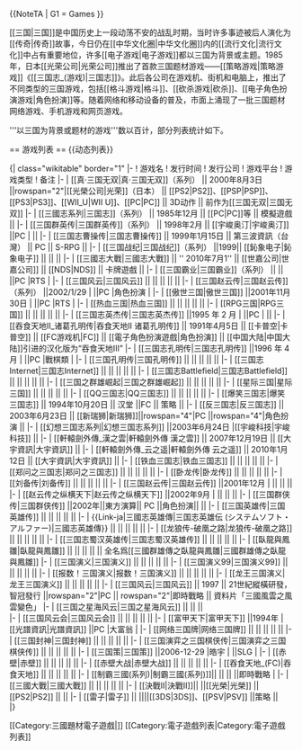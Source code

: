 {{NoteTA
| G1 = Games
}}

[[三国|三国]]是中国历史上一段动荡不安的战乱时期，当时许多事迹被后人演化为[[传奇|传奇]]故事，今日仍在[[中华文化圈|中华文化圈]]内的[[流行文化|流行文化]]中占有重要地位，许多[[电子游戏|电子游戏]]都以三国为背景或主题。1985年，日本[[光荣公司|光荣公司]]推出了首款三国题材游戏——[[策略游戏|策略游戏]]《[[三国志_(游戏)|三国志]]》。此后各公司在游戏机、街机和电脑上，推出了不同类型的三国游戏，包括[[格斗游戏|格斗]]、[[砍杀游戏|砍杀]]、[[电子角色扮演游戏|角色扮演]]等。随着网络和移动设备的普及，市面上涌现了一批三国题材网络游戏、手机游戏和网页游戏。

'''以三国为背景或题材的游戏'''数以百计，部分列表统计如下。

== 游戏列表 ==
{{动态列表}}

{| class="wikitable" border="1"
|-
! 游戏名
! 发行时间
! 发行公司
! 游戏平台
! 游戏类型
! 备注
|-
| [[真·三国无双|真·三国无双]]（系列） || 2000年8月3日 ||rowspan="2"|[[光榮公司|光荣]]（日本） || [[PS2|PS2]]、[[PSP|PSP]]、[[PS3|PS3]]、[[WII_U|WII U]]、[[PC|PC]] || 3D动作 || 前作为[[三国无双|三国无双]]
|-
| [[三國志系列|三国志]]（系列） || 1985年12月 || [[PC|PC]]等 || 模擬遊戲 || 
|-
| [[三国群英传|三国群英传]]（系列） || 1998年2月 || [[宇峻奥汀|宇峻奥汀]] ||PC
|  || 
|-
| [[三国志曹操传|三国志曹操传]] || 1999年1月15日 || 第三波資訊（台灣） || PC || S-RPG || 
|-
| [[三国战纪|三国战纪]]（系列） ||1999|| [[鈊象电子|鈊象电子]] ||  ||  || 
|-
| [[三國志大戰|三國志大戰]] || '' 2010年7月1'' || [[世嘉公司|世嘉公司]] || [[NDS|NDS]] || 卡牌遊戲 || 
|-
| [[三国霸业|三国霸业]]（系列） ||  ||  ||PC
|RTS
| 
|-
| [[三国风云|三国风云]] ||  ||  ||  ||  || 
|-
| [[三国赵云传|三国赵云传]]（系列） ||2002/1/29
|  ||PC
|角色扮演
| 
|-
| [[傲世三国|傲世三国]] ||2001年11月30日
|  ||PC
|RTS
| 
|-
| [[热血三国|热血三国]] ||  ||  ||  ||  || 
|-
| [[RPG三国|RPG三国]] ||  ||  ||  ||  || 
|-
| [[三国志英杰传|三国志英杰传]] ||1995 年 2 月
|  ||PC
|  || 
|-
| [[吞食天地II_诸葛孔明传|吞食天地II 诸葛孔明传]] || 1991年4月5日 || [[卡普空|卡普空]] || [[FC游戏机|FC]] || [[電子角色扮演遊戲|角色扮演]] || [[中国大陆|中国大陆]]引进的汉化版为“吞食天地Ⅲ”
|-
| [[三国志孔明传|三国志孔明传]] ||1996 年 4 月
|  ||PC
|戰棋類
| 
|-
| [[三国孔明传|三国孔明传]] ||  ||  ||  ||  || 
|-
| [[三国志Internet|三国志Internet]] ||  ||  ||  ||  || 
|-
| [[三国志Battlefield|三国志Battlefield]] ||  ||  ||  ||  || 
|-
| [[三国之群雄崛起|三国之群雄崛起]] ||  ||  ||  ||  || 
|-
| [[星际三国|星际三国]] ||  ||  ||  ||  || 
|-
| [[QQ三国志|QQ三国志]] ||  ||  ||  ||  || 
|-
| [[爆笑三国志|爆笑三国志]] || 1994年10月20日 || 汉堂 ||FC || 策略 || 
|-
| [[反三国志|反三国志]] || 2003年6月23日 || [[新瑞狮|新瑞狮]]||rowspan="4"|PC ||rowspan="4"|角色扮演 || 
|-
| [[幻想三国志系列|幻想三国志系列]] ||2003年6月24日
|[[宇峻科技|宇峻科技]] || 
|-
| [[軒轅劍外傳_漢之雲|軒轅劍外傳 漢之雲]] || 2007年12月19日 || [[大宇資訊|大宇資訊]] || 
|-
| [[軒轅劍外傳_云之遥|軒轅劍外傳 云之遥]] || 2010年1月12日 || [[大宇資訊|大宇資訊]] || 
|-
| [[铁血三国志|铁血三国志]] ||  ||  ||  ||  || 
|-
| [[郑问之三国志|郑问之三国志]] ||  ||  ||  ||  || 
|-
| [[卧龙传|卧龙传]] ||  ||  ||  ||  || 
|-
| [[刘备传|刘备传]] ||  ||  ||  ||  || 
|-
| [[三国赵云传|三国赵云传]] ||2001年12月
|  ||  ||  || 
|-
| [[赵云传之纵横天下|赵云传之纵横天下]] ||2002年9月
|  ||  ||  || 
|-
| [[三国群侠传|三国群侠传]] ||2002年||東方演算|| PC ||角色扮演||  || 
|-
| [[三国英雄传|三国英雄传]] ||  ||  ||  ||  || 
|-
| {{Link-ja|三國志英雄傳|三国志英雄伝 (システムソフト・アルファー)|三國志英雄傳}} ||  ||  ||  ||  || 
|-
| [[龙狼传-破凰之路|龙狼传-破凰之路]] ||  ||  ||  ||  || 
|-
| [[三国志蜀汉英雄传|三国志蜀汉英雄传]] ||  ||  ||  ||  || 
|-
| [[臥龍與鳳雛|臥龍與鳳雛]] ||  ||  ||  ||  || 全名爲[[三國群雄傳之臥龍與鳳雛|三國群雄傳之臥龍與鳳雛]]
|-
| [[三国演义|三国演义]] ||  ||  ||  ||  || 
|-
| [[三国演义99|三国演义99]] ||  ||  ||  ||  || 
|-
| [[报数！三国演义|报数！三国演义]] ||  ||  ||  ||  || 
|-
| [[龙王三国演义|龙王三国演义]] ||  ||  ||  ||  || 
|-
| [[三国风云|三国风云]] || 1997 || 21世紀縱橫研發，智冠發行 ||rowspan="2"|PC || rowspan="2"|即時戰略 || 資料片「三國風雲之風雲變色」
|-
| [[三国之星海风云|三国之星海风云]] ||  ||  ||  
|-
| [[三国风云会|三国风云会]] ||  ||  ||  ||  || 
|-
| [[富甲天下|富甲天下]] ||1994年
|[[光譜資訊|光譜資訊]] ||PC
|大富翁
| 
|-
| [[网络三国牌|网络三国牌]] ||  ||  ||  ||  || 
|-
| [[三国封神|三国封神]] ||  ||  ||  ||  || 
|-
| [[三国演弈之三国棋侠传|三国演弈之三国棋侠传]] ||  ||  ||  ||  || 
|-
| [[三国策|三国策]] ||2006-12-29
|皓宇
|  ||SLG
| 
|-
| [[赤壁|赤壁]] ||  ||  ||  ||  || 
|-
| [[赤壁大战|赤壁大战]] ||  ||  ||  ||  || 
|-
| [[吞食天地_(FC)|吞食天地]] ||  ||  ||  ||  || 
|-
| [[制霸三國(系列)|制霸三國(系列)]]||  ||  ||  ||即時戰略
|
|-
| [[三國大戰|三國大戰]] ||  ||  ||  ||  ||
|-
| [[決戰II|決戰II]]||  ||[[光榮|光榮]]  ||[[PS2|PS2]]  ||  ||
|-
| [[雷子|雷子]] ||  ||||[[3DS|3DS]]、[[PSV|PSV]]  ||策略  ||   
|}

[[Category:三國題材電子遊戲|]]
[[Category:電子遊戲列表|Category:電子遊戲列表]]